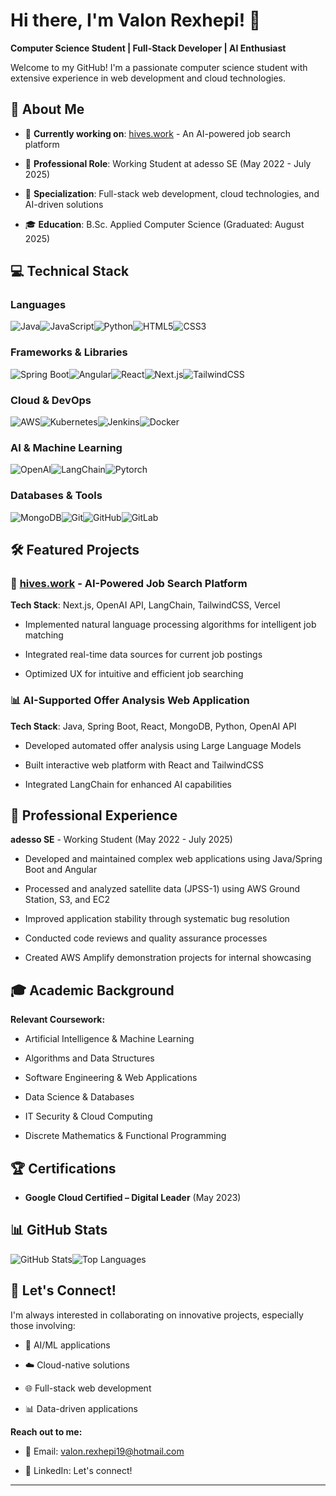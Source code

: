 Hi there, I'm Valon Rexhepi! 👋
===============================

**Computer Science Student | Full-Stack Developer | AI Enthusiast**

Welcome to my GitHub! I'm a passionate computer science student with extensive experience in web development and cloud technologies.

🚀 About Me
-----------

*   🎯 **Currently working on**: [hives.work](https://www.hives.work) - An AI-powered job search platform
    
*   💼 **Professional Role**: Working Student at adesso SE (May 2022 - July 2025)
    
*   🌟 **Specialization**: Full-stack web development, cloud technologies, and AI-driven solutions
    
*   🎓 **Education**: B.Sc. Applied Computer Science (Graduated: August 2025)
    

💻 Technical Stack
------------------

### Languages

![Java](https://img.shields.io/badge/Java-ED8B00?style=for-the-badge&logo=openjdk&logoColor=white)![JavaScript](https://img.shields.io/badge/JavaScript-F7DF1E?style=for-the-badge&logo=JavaScript&logoColor=black)![Python](https://img.shields.io/badge/Python-3776AB?style=for-the-badge&logo=python&logoColor=white)![HTML5](https://img.shields.io/badge/HTML5-E34F26?style=for-the-badge&logo=html5&logoColor=white)![CSS3](https://img.shields.io/badge/CSS3-1572B6?style=for-the-badge&logo=css3&logoColor=white)

### Frameworks & Libraries

![Spring Boot](https://img.shields.io/badge/Spring_Boot-6DB33F?style=for-the-badge&logo=spring-boot&logoColor=white)![Angular](https://img.shields.io/badge/Angular-DD0031?style=for-the-badge&logo=angular&logoColor=white)![React](https://img.shields.io/badge/React-20232A?style=for-the-badge&logo=react&logoColor=61DAFB)![Next.js](https://img.shields.io/badge/Next.js-000000?style=for-the-badge&logo=next.js&logoColor=white)![TailwindCSS](https://img.shields.io/badge/Tailwind_CSS-38B2AC?style=for-the-badge&logo=tailwind-css&logoColor=white)

### Cloud & DevOps

![AWS](https://img.shields.io/badge/Amazon_AWS-232F3E?style=for-the-badge&logo=amazon-aws&logoColor=white)![Kubernetes](https://img.shields.io/badge/Kubernetes-326ce5?style=for-the-badge&logo=kubernetes&logoColor=white)![Jenkins](https://img.shields.io/badge/Jenkins-D24939?style=for-the-badge&logo=jenkins&logoColor=white)![Docker](https://img.shields.io/badge/Docker-2496ED?style=for-the-badge&logo=docker&logoColor=white)

### AI & Machine Learning

![OpenAI](https://img.shields.io/badge/OpenAI-412991?style=for-the-badge&logo=openai&logoColor=white)![LangChain](https://img.shields.io/badge/LangChain-121212?style=for-the-badge&logo=chainlink&logoColor=white)![Pytorch](https://img.shields.io/badge/PyTorch-EE4C2C?style=for-the-badge&logo=pytorch&logoColor=white)

### Databases & Tools

![MongoDB](https://img.shields.io/badge/MongoDB-4EA94B?style=for-the-badge&logo=mongodb&logoColor=white)![Git](https://img.shields.io/badge/Git-F05032?style=for-the-badge&logo=git&logoColor=white)![GitHub](https://img.shields.io/badge/GitHub-100000?style=for-the-badge&logo=github&logoColor=white)![GitLab](https://img.shields.io/badge/GitLab-330F63?style=for-the-badge&logo=gitlab&logoColor=white)

🛠️ Featured Projects
---------------------

### 🤖 [hives.work](https://www.hives.work) - AI-Powered Job Search Platform

**Tech Stack**: Next.js, OpenAI API, LangChain, TailwindCSS, Vercel

*   Implemented natural language processing algorithms for intelligent job matching
    
*   Integrated real-time data sources for current job postings
    
*   Optimized UX for intuitive and efficient job searching
    

### 📊 AI-Supported Offer Analysis Web Application

**Tech Stack**: Java, Spring Boot, React, MongoDB, Python, OpenAI API

*   Developed automated offer analysis using Large Language Models
    
*   Built interactive web platform with React and TailwindCSS
    
*   Integrated LangChain for enhanced AI capabilities
    

🏢 Professional Experience
--------------------------

**adesso SE** - Working Student (May 2022 - July 2025)

*   Developed and maintained complex web applications using Java/Spring Boot and Angular
    
*   Processed and analyzed satellite data (JPSS-1) using AWS Ground Station, S3, and EC2
    
*   Improved application stability through systematic bug resolution
    
*   Conducted code reviews and quality assurance processes
    
*   Created AWS Amplify demonstration projects for internal showcasing
    

🎓 Academic Background
----------------------

**Relevant Coursework:**

*   Artificial Intelligence & Machine Learning
    
*   Algorithms and Data Structures
    
*   Software Engineering & Web Applications
    
*   Data Science & Databases
    
*   IT Security & Cloud Computing
    
*   Discrete Mathematics & Functional Programming
    

🏆 Certifications
-----------------

*   **Google Cloud Certified – Digital Leader** (May 2023)
    

📊 GitHub Stats
---------------

![GitHub Stats](https://github-readme-stats.vercel.app/api?username=valonrexhepi23&show_icons=true&theme=radical)![Top Languages](https://github-readme-stats.vercel.app/api/top-langs/?username=valonrexhepi23&layout=compact&theme=radical)

🤝 Let's Connect!
-----------------

I'm always interested in collaborating on innovative projects, especially those involving:

*   🤖 AI/ML applications
    
*   ☁️ Cloud-native solutions
    
*   🌐 Full-stack web development
    
*   📊 Data-driven applications
    

**Reach out to me:**

*   📧 Email: [valon.rexhepi19@hotmail.com](mailto:valon.rexhepi19@hotmail.com)
    
*   💼 LinkedIn: Let's connect!
    

* * *